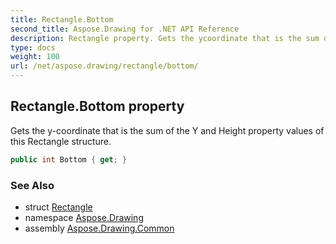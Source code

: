 ```yaml
---
title: Rectangle.Bottom
second_title: Aspose.Drawing for .NET API Reference
description: Rectangle property. Gets the ycoordinate that is the sum of the Y and Height property values of this Rectangle structure
type: docs
weight: 100
url: /net/aspose.drawing/rectangle/bottom/
---
```

## Rectangle.Bottom property

Gets the y-coordinate that is the sum of the Y and Height property values of this Rectangle structure.

```csharp
public int Bottom { get; }
```

### See Also

* struct [Rectangle](../)
* namespace [Aspose.Drawing](../../rectangle/)
* assembly [Aspose.Drawing.Common](../../../)


